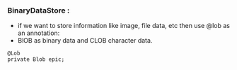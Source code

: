 ### BinaryDataStore :
- if we want to store information like image, file data, etc then use @lob as an annotation:
- BlOB as binary data and CLOB character data.
```
@Lob
private Blob epic;
```

